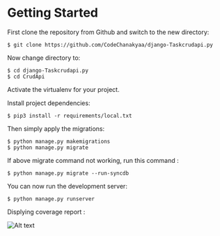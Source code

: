 # Getting Started

First clone the repository from Github and switch to the new directory:

    $ git clone https://github.com/CodeChanakyaa/django-Taskcrudapi.py

Now change directory to:

    $ cd django-Taskcrudapi.py
    $ cd CrudApi
    
Activate the virtualenv for your project.
    
Install project dependencies:

    $ pip3 install -r requirements/local.txt
    
    
Then simply apply the migrations:

    $ python manage.py makemigrations    
    $ python manage.py migrate

If above migrate command not working, run this command :

    $ python manage.py migrate --run-syncdb 

You can now run the development server:

    $ python manage.py runserver

Displying coverage report :

![Alt text](/blob/main/Screenshot%20(2).png?raw=true "Optional Title")
